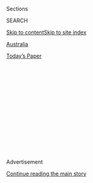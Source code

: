 <div id="app">

<div>

<div>

<div>

<div class="NYTAppHideMasthead css-1q2w90k e1suatyy0">

<div class="section css-ui9rw0 e1suatyy2">

<div class="css-eph4ug er09x8g0">

<div class="css-6n7j50">

</div>

<span class="css-1dv1kvn">Sections</span>

<div class="css-10488qs">

<span class="css-1dv1kvn">SEARCH</span>

</div>

[Skip to content](#site-content)[Skip to site
index](#site-index)

</div>

<div id="masthead-section-label" class="css-1wr3we4 eaxe0e00">

[Australia](https://www.nytimes3xbfgragh.onion/section/world/australia)

</div>

<div class="css-10698na e1huz5gh0">

</div>

</div>

<div id="masthead-bar-one" class="section hasLinks css-15hmgas e1csuq9d3">

<div class="css-uqyvli e1csuq9d0">

</div>

<div class="css-1uqjmks e1csuq9d1">

</div>

<div class="css-9e9ivx">

[](https://myaccount.nytimes3xbfgragh.onion/auth/login?response_type=cookie&client_id=vi)

</div>

<div class="css-1bvtpon e1csuq9d2">

[Today’s
Paper](https://www.nytimes3xbfgragh.onion/section/todayspaper)

</div>

</div>

</div>

</div>

<div data-aria-hidden="false">

<div id="site-content" data-role="main">

<div>

<div class="css-1aor85t" style="opacity:0.000000001;z-index:-1;visibility:hidden">

<div class="css-1hqnpie">

<div class="css-epjblv">

<span class="css-17xtcya">[Australia](/section/world/australia)</span><span class="css-x15j1o">|</span><span class="css-fwqvlz">A
Timeline of Despair in Australia’s Offshore Detention
Centers</span>

</div>

<div class="css-k008qs">

<div class="css-1iwv8en">

<span class="css-18z7m18"></span>

<div>

</div>

</div>

<span class="css-1n6z4y">https://nyti.ms/2IQ24Iy</span>

<div class="css-1705lsu">

<div class="css-4xjgmj">

<div class="css-4skfbu" data-role="toolbar" data-aria-label="Social Media Share buttons, Save button, and Comments Panel with current comment count" data-testid="share-tools">

  - 
  - 
  - 
  - 
    
    <div class="css-6n7j50">
    
    </div>

  - 
  - 

</div>

</div>

</div>

</div>

</div>

</div>

<div id="NYT_TOP_BANNER_REGION" class="css-13pd83m">

</div>

<div id="top-wrapper" class="css-1sy8kpn">

<div id="top-slug" class="css-l9onyx">

Advertisement

</div>

[Continue reading the main
story](#after-top)

<div class="ad top-wrapper" style="text-align:center;height:100%;display:block;min-height:250px">

<div id="top" class="place-ad" data-position="top" data-size-key="top">

</div>

</div>

<div id="after-top">

</div>

</div>

<div>

<div id="sponsor-wrapper" class="css-1hyfx7x">

<div id="sponsor-slug" class="css-19vbshk">

Supported by

</div>

[Continue reading the main
story](#after-sponsor)

<div id="sponsor" class="ad sponsor-wrapper" style="text-align:center;height:100%;display:block">

</div>

<div id="after-sponsor">

</div>

</div>

<div class="css-186x18t">

</div>

<div class="css-1vkm6nb ehdk2mb0">

# A Timeline of Despair in Australia’s Offshore Detention Centers

</div>

The New York Times worked with human rights groups and asylum seekers on
Manus Island to examine a rash of suicide attempts and acts of self-harm
since Australia’s May 18 election.

<div class="css-79elbk" data-testid="photoviewer-wrapper">

<div class="css-z3e15g" data-testid="photoviewer-wrapper-hidden">

</div>

<div class="css-1a48zt4 ehw59r15" data-testid="photoviewer-children">

![<span class="css-16f3y1r e13ogyst0" data-aria-hidden="true">A
photograph taken by Abdul Aziz Muhamat, a refugee from Sudan, of a
refugee transit center on Manus Island, in Papua New Guinea, last
year.</span><span class="css-cnj6d5 e1z0qqy90" itemprop="copyrightHolder"><span class="css-1ly73wi e1tej78p0">Credit...</span><span><span>Abdul
Aziz Muhamat/Australian Associated Press, via Associated
Press</span></span></span>](https://static01.graylady3jvrrxbe.onion/images/2019/06/26/world/26manus-1/26manus-1-articleLarge.jpg?quality=75&auto=webp&disable=upscale)

</div>

</div>

<div class="css-18e8msd">

<div class="css-vp77d3 epjyd6m0">

<div class="css-hus3qt ey68jwv0" data-aria-hidden="true">

[![Damien
Cave](https://static01.graylady3jvrrxbe.onion/images/2018/10/08/multimedia/author-damien-cave/author-damien-cave-thumbLarge.png
"Damien Cave")](https://www.nytimes3xbfgragh.onion/by/damien-cave)

</div>

<div class="css-1baulvz">

By [<span class="css-1baulvz last-byline" itemprop="name">Damien
Cave</span>](https://www.nytimes3xbfgragh.onion/by/damien-cave)

</div>

</div>

  - June 26,
    2019

  - 
    
    <div class="css-4xjgmj">
    
    <div class="css-d8bdto" data-role="toolbar" data-aria-label="Social Media Share buttons, Save button, and Comments Panel with current comment count" data-testid="share-tools">
    
      - 
      - 
      - 
      - 
        
        <div class="css-6n7j50">
        
        </div>
    
      - 
      - 
    
    </div>
    
    </div>

</div>

<div class="css-mdjrty">

[Leer en
español](https://www.nytimes3xbfgragh.onion/es/2019/06/30/detencion-extraterritorial-australia/ "Read in Spanish")

</div>

</div>

<div class="section meteredContent css-1r7ky0e" name="articleBody" itemprop="articleBody">

<div class="css-1fanzo5 StoryBodyCompanionColumn">

<div class="css-53u6y8">

*For thoughtful coverage of Australia delivered to your inbox,* [*sign
up for the Australia
Letter*](https://www.nytimes3xbfgragh.onion/newsletters/australia-letter?module=inline)*.*

SYDNEY, Australia — Human rights groups call them a violation of
international law. The Australian government says they are crucial to
regulating the flow of immigration.

But one thing is indisputable about Australia’s offshore detention
centers on the islands of Manus and Nauru: Despair is soaring among
asylum seekers being held there.

Since Australia’s national election on May 18, which [returned to power
a conservative government that has maintained hard-line policies
intended to deter asylum
seekers,](https://www.nytimes3xbfgragh.onion/2019/05/18/world/australia/election-results-scott-morrison.html)there
have been dozens of suicide attempts and acts of self-harm at the
refugee centers.

“It’s hard to know how many cases are serious cases of people trying to
end their lives or a cry for help, but in any case it’s a big
escalation,” said Elaine Pearson, the Australia director for Human
Rights Watch, who has made several visits to Manus. “People are very
worried they are going to be completely forgotten about.”

</div>

</div>

<div class="css-1fanzo5 StoryBodyCompanionColumn">

<div class="css-53u6y8">

The Australian government argues that its strict border protection
policy, which bars settlement for migrants who try to reach the country
by sea, has worked: Fewer boats with asylum seekers on board are trying
to reach Australia compared to a decade ago.

Australia’s immigration policies received a forceful endorsement on
Thursday morning from President Trump, who was scheduled to have dinner
that evening with Prime Minister Scott Morrison in Osaka, Japan.

</div>

</div>

<div class="css-cfo9c3">

</div>

<div class="css-1fanzo5 StoryBodyCompanionColumn">

<div class="css-53u6y8">

But many of the detainees on Manus and Nauru, cognizant of Australian
polls that showed the opposition Labor Party leading before the May
election, had hoped a change in immigration policy was on the horizon.
When Labor lost, desperation intensified.

Adding to the despair, the United States has rejected resettlement
applications for roughly 300 refugees on the two islands, despite a deal
reached by the Obama administration to take in more than 1,000 of them.

</div>

</div>

<div class="css-1fanzo5 StoryBodyCompanionColumn">

<div class="css-53u6y8">

The situation has grown especially dark on Manus, a remote island in
Papua New Guinea where several hundred men from Afghanistan, Iran and
other countries are being held.

It was grim [when I visited nearly two years ago to write about the
situation](https://www.nytimes3xbfgragh.onion/interactive/2017/11/18/world/australia/manus-island-australia-detainees.html?_r=0).
Now, it’s worse. Every few days, it seems, a new instance emerges of
people cutting themselves, setting themselves on fire or trying to harm
themselves in some other way.

To better understand the problem, The New York Times worked with human
rights groups and asylum seekers on Manus to compile a rough timeline of
events since the May 18 election.

This is not a comprehensive list, but rather a selection of significant
moments — including official responses from Papua New Guinea and
Australia — that are adding pressure to an already intense debate.

## May 20

Within 48 hours of the election that returned Mr. Scott Morrison to
power, the details of six suicide attempts [start to
emerge](https://twitter.com/BehrouzBoochani/status/1130424427139674112?s=20).

Four of the men, including a Sudanese man who left a suicide note, ended
up in the hospital. The two others were held by the police after they
tried to set fire to themselves in their rooms.

“We are really devastated with the election results,” Shamindan
Kanapathi, 28, a Sri Lankan refugee on Manus, wrote in a text message to
refugee advocates at the time. “We are really disappointed.”

</div>

</div>

<div class="css-1fanzo5 StoryBodyCompanionColumn">

<div class="css-53u6y8">

## May 29

The main hospital on Manus, an under-equipped one-story clinic, begins
to turn away those arriving with injuries from self-harm.

Suicide attempts also start to emerge in Port Moresby, the capital of
Papua New Guinea, where some asylum seekers have been moved.

The Refugee Action Coalition, an advocacy group, reports that one Iraqi
asylum seeker tried to hang himself and was saved when he was cut down
by a guard.

In several other cases, the coalition said, refugees swallowed razor
blades and needles.

</div>

</div>

<div class="css-cfo9c3">

</div>

<div class="css-1fanzo5 StoryBodyCompanionColumn">

<div class="css-53u6y8">

There are 490 asylum seekers in Papua New Guinea. To try to keep them
safe, the police step up patrols near their housing.

## June 3

Mr. Kanapathi, whose resettlement application was rejected by the United
States last year, sends a series of text messages just before midnight:

> “Just short while ago an Iranian cut his hand bit deeper and lost too
> much blood.”
> 
> “Also one Sudanese man harmed himself tonight.”

## June 8

Abdul Aziz Muhamat, 25, a refugee from Sudan who has spent six years on
Manus, announces on Twitter that Switzerland has granted him asylum.

</div>

</div>

<div class="css-cfo9c3">

</div>

<div class="css-1fanzo5 StoryBodyCompanionColumn">

<div class="css-53u6y8">

## June 10

Another text from Mr. Kanapathi: “Bloody hell just few minutes ago a
highly depressed man set himself in fire. I think it’s very serious
situation.”

</div>

</div>

<div class="css-1fanzo5 StoryBodyCompanionColumn">

<div class="css-53u6y8">

## June 13

As the suicide attempts continue, the governor of Manus Province,
Charlie Benjamin, [calls for Australia to finally accept the
men](https://www.abc.net.au/news/2019-06-13/manus--self-harm-crisis-escalates-as-governor-calls-for-help/11199258)
they have sent to Manus.

“They don’t want to be here, and Australia, you have to take
responsibility,” he says. “You have to move them.”

</div>

</div>

<div class="css-79elbk" data-testid="photoviewer-wrapper">

<div class="css-z3e15g" data-testid="photoviewer-wrapper-hidden">

</div>

<div class="css-1a48zt4 ehw59r15" data-testid="photoviewer-children">

![<span class="css-16f3y1r e13ogyst0" data-aria-hidden="true">Peter
Dutton, Australia’s home affairs
minister. </span><span class="css-cnj6d5 e1z0qqy90" itemprop="copyrightHolder"><span class="css-1ly73wi e1tej78p0">Credit...</span><span>Dean
Lewins/EPA, via
Shutterstock</span></span>](https://static01.graylady3jvrrxbe.onion/images/2019/06/26/world/26manus-2/merlin_156720906_5ec798cf-94a5-428a-bdab-19f4b0a0ba70-articleLarge.jpg?quality=75&auto=webp&disable=upscale)

</div>

</div>

<div class="css-1fanzo5 StoryBodyCompanionColumn">

<div class="css-53u6y8">

## June 16

Peter Dutton, Australia’s home affairs minister, who oversees border
protection and detention, [says the government is looking at repealing
the so-called Medevac
law](https://www.abc.net.au/news/2019-06-16/peter-dutton-unsure-medevac-arrivals-refugees-serious-offences/11214584),
passed this year, which makes it easier for refugees and asylum seekers
on Manus and Nauru to seek medical treatment in Australia.

He says the law could allow criminals to reach Australia. He adds that
531 people from Manus and Nauru have already been settled in the United
States, and that a few hundred more are “still in the pipeline.”

“I want to reduce the number down to zero on both islands,” he says.
“But I don’t want to bring people here who pose a risk.”

</div>

</div>

<div class="css-1fanzo5 StoryBodyCompanionColumn">

<div class="css-53u6y8">

## June 20

Mr. Dutton
[warns](https://www.abc.net.au/news/2019-06-20/warnings-of-boat-arrivals/11226254)
that a court decision upholding the Medevac law could lead to a surge of
boat arrivals. He pledges to keeping pushing for repeal.

Later that afternoon, a man near the main transit center in Manus climbs
to the top of an internet tower and threatens to jump. A few hours
later, he climbs back down.

## June 21

A 31-year-old asylum seeker from India [lights himself and his room on
fire](https://www.smh.com.au/national/man-sets-himself-on-fire-on-manus-island-after-being-denied-medical-treatment-20190621-p5204i.html).
Refugees on Manus report that he had sought care at a hospital but did
not receive it, leading him to harm himself.

“While the home affairs minister spends his time arguing to repeal the
Medevac bill, the situation on Manus spins out of control,” says Ian
Rintoul, spokesman for the Refugee Action Coalition.

## June 24

An asylum seeker on Manus posts images of an X-ray showing a man who
swallowed a nail clipper.

</div>

</div>

<div class="css-cfo9c3">

</div>

<div class="css-1fanzo5 StoryBodyCompanionColumn">

<div class="css-53u6y8">

## June 25

Papua New Guinea’s new prime minister, James Marape, [demands local
control](https://www.abc.net.au/news/2019-06-25/png-james-marape-wants-paladin-manus-contract-terminated/11245330)
of the lucrative contract to run the refugee centers on Manus.

The Australian Financial Review, a business newspaper, had revealed that
a [little-known security
firm](https://www.afr.com/news/policy/foreign-affairs/the-secretive-firm-earning-20-million-from-refugees-on-manus-island-20190210-h1b2sm),
Paladin, was given a contract worth 20.9 million Australian dollars
($14.6 million) a month without a competitive tender. In January, one of
the firm’s local directors was arrested on charges of fraud and money
laundering.

</div>

</div>

<div class="css-1fanzo5 StoryBodyCompanionColumn">

<div class="css-53u6y8">

## June 26

The governments of Australia and Papua New Guinea [agree to extend the
Paladin
contract](https://www.abc.net.au/news/2019-06-26/australia-and-png-agree-to-limited-extension-manus-contracts/11249702).

When a handful of the asylum seekers on Manus count up all the incidents
of self-harm and attempted suicide since the election, they tell me the
figure approaches 100 — with many examples kept hidden because people
don’t want to shame their families.

“No matter what company takes the contract — a local company or foreign
company — our situation is the same,” Mr. Kanapathi said. “Both the
Australian and P.N.G. governments are playing with our lives. To them,
we are nothing other than commodities that are used to benefit their
political careers whilst we are on the ground fighting for our lives.”

-----

*In Australia, the crisis support service Lifeline can be reached at 13
11 14. In the United States, the National Suicide Prevention Lifeline is
1-800-273-8255. Other international suicide help lines can be found at*
[*befrienders.org*](https://www.befrienders.org/)*.*

*Want more Australia coverage and discussion? Sign up for the
weekly*[*Australia
Letter*](https://www.nytimes3xbfgragh.onion/newsletters/australia-letter?utm_source=ausend)*,
start your day with your local* [*Morning
Briefing*](https://www.nytimes3xbfgragh.onion/interactive/2018/briefing/global-morning-briefing-newsletter-signup.html?utm_source=ausend)
*and join us in our*[*Facebook
group*](https://www.facebookcorewwwi.onion/groups/nytaustralia/)*.*

</div>

</div>

</div>

<div>

</div>

<div>

</div>

<div>

</div>

<div>

<div id="bottom-wrapper" class="css-1ede5it">

<div id="bottom-slug" class="css-l9onyx">

Advertisement

</div>

[Continue reading the main
story](#after-bottom)

<div id="bottom" class="ad bottom-wrapper" style="text-align:center;height:100%;display:block;min-height:90px">

</div>

<div id="after-bottom">

</div>

</div>

</div>

</div>

</div>

## Site Index

<div>

</div>

## Site Information Navigation

  - [© <span>2020</span> <span>The New York Times
    Company</span>](https://help.nytimes3xbfgragh.onion/hc/en-us/articles/115014792127-Copyright-notice)

<!-- end list -->

  - [NYTCo](https://www.nytco.com/)
  - [Contact
    Us](https://help.nytimes3xbfgragh.onion/hc/en-us/articles/115015385887-Contact-Us)
  - [Work with us](https://www.nytco.com/careers/)
  - [Advertise](https://nytmediakit.com/)
  - [T Brand Studio](http://www.tbrandstudio.com/)
  - [Your Ad
    Choices](https://www.nytimes3xbfgragh.onion/privacy/cookie-policy#how-do-i-manage-trackers)
  - [Privacy](https://www.nytimes3xbfgragh.onion/privacy)
  - [Terms of
    Service](https://help.nytimes3xbfgragh.onion/hc/en-us/articles/115014893428-Terms-of-service)
  - [Terms of
    Sale](https://help.nytimes3xbfgragh.onion/hc/en-us/articles/115014893968-Terms-of-sale)
  - [Site
    Map](https://spiderbites.nytimes3xbfgragh.onion)
  - [Help](https://help.nytimes3xbfgragh.onion/hc/en-us)
  - [Subscriptions](https://www.nytimes3xbfgragh.onion/subscription?campaignId=37WXW)

</div>

</div>

</div>

</div>
